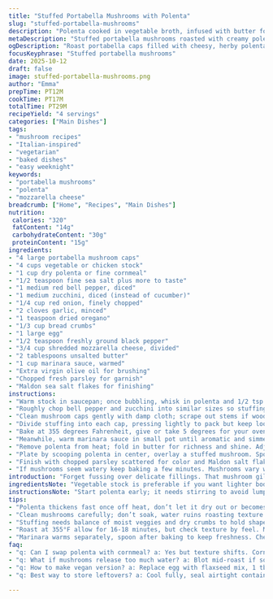 ```yaml
---
title: "Stuffed Portabella Mushrooms with Polenta"
slug: "stuffed-portabella-mushrooms"
description: "Polenta cooked in vegetable broth, infused with butter for creaminess. Bell peppers, cucumber swapped for zucchini for freshness; combined with red onion, garlic, oregano, bread crumbs, egg binding, black pepper and salt. Mozzarella shredded throughout and on top, melts into golden bubbly pockets. Portabellas wiped clean, oiled for roasting. Stuffed, baked till juices glisten and edges brown. Marinara warmed to rich aroma, poured over for acidic punch. Parsley brightens; Maldon salt for crunch. Timing varies by mushroom size; feel for softness. Substitutions include cornmeal for polenta, goat cheese for mozzarella, and vegan egg replacer. Quick, forgiving, rustic in texture and smell."
metaDescription: "Stuffed portabella mushrooms roasted with creamy polenta, melty mozzarella, and fresh herbs. Rustic, easy prep with flexible ingredients and textural contrasts."
ogDescription: "Roast portabella caps filled with cheesy, herby polenta mix. Warm marinara, crisp edges, fresh parsley, and crunchy Maldon salt finish. Texture and timing matter."
focusKeyphrase: "Stuffed portabella mushrooms"
date: 2025-10-12
draft: false
image: stuffed-portabella-mushrooms.png
author: "Emma"
prepTime: PT12M
cookTime: PT17M
totalTime: PT29M
recipeYield: "4 servings"
categories: ["Main Dishes"]
tags:
- "mushroom recipes"
- "Italian-inspired"
- "vegetarian"
- "baked dishes"
- "easy weeknight"
keywords:
- "portabella mushrooms"
- "polenta"
- "mozzarella cheese"
breadcrumb: ["Home", "Recipes", "Main Dishes"]
nutrition: 
 calories: "320"
 fatContent: "14g"
 carbohydrateContent: "30g"
 proteinContent: "15g"
ingredients:
- "4 large portabella mushroom caps"
- "4 cups vegetable or chicken stock"
- "1 cup dry polenta or fine cornmeal"
- "1/2 teaspoon fine sea salt plus more to taste"
- "1 medium red bell pepper, diced"
- "1 medium zucchini, diced (instead of cucumber)"
- "1/4 cup red onion, finely chopped"
- "2 cloves garlic, minced"
- "1 teaspoon dried oregano"
- "1/3 cup bread crumbs"
- "1 large egg"
- "1/2 teaspoon freshly ground black pepper"
- "3/4 cup shredded mozzarella cheese, divided"
- "2 tablespoons unsalted butter"
- "1 cup marinara sauce, warmed"
- "Extra virgin olive oil for brushing"
- "Chopped fresh parsley for garnish"
- "Maldon sea salt flakes for finishing"
instructions:
- "Warm stock in saucepan; once bubbling, whisk in polenta and 1/2 tsp salt. Cover, reduce heat low; cook stirring every few minutes to avoid lumps. Polenta should thicken but remain creamy; add water in small bits if too stiff."
- "Roughly chop bell pepper and zucchini into similar sizes so stuffing cooks evenly. Toss with chopped onion, garlic, oregano, breadcrumbs, egg, pepper, salt, and 1/2 cup shredded mozzarella. Mix until combined but not overly wet."
- "Clean mushroom caps gently with damp cloth; scrape out stems if woody. Lay them gill side up on parchment-lined baking sheet. Brush surfaces with olive oil until glistening; this prevents drying and adds flavor."
- "Divide stuffing into each cap, pressing lightly to pack but keep loose texture. Don’t overfill - mushrooms shrink and release moisture as they roast."
- "Bake at 355 degrees Fahrenheit, give or take 5 degrees for your oven quirks, for 17 minutes or until mushrooms soften to tender but not mushy. Tops should be golden, edges crisping slightly, juices pooling around edges."
- "Meanwhile, warm marinara sauce in small pot until aromatic and simmering gently."
- "Remove polenta from heat; fold in butter for richness and shine. Adjust consistency with hot water if polenta feels too dry. Should spoon easily but hold shape; think soft yet sturdy pudding."
- "Plate by scooping polenta in center, overlay a stuffed mushroom. Spoon warmed marinara over mushroom and sprinkle remaining mozzarella on top, letting residual heat melt it slightly."
- "Finish with chopped parsley scattered for color and Maldon salt flakes for bursts of crunch and seasoning."
- "If mushrooms seem watery keep baking a few minutes. Mushrooms vary wildly by size and moisture; trust your eyes and touch more than the clock."
introduction: "Forget fussing over delicate fillings. That mushroom gill texture, when roasted just right, a little chewy, a little yielding, pairs beautifully with polenta’s comforting grit and buttery silk. Zucchini swaps crisp cucumber for better roasting texture without soggy aftermath. Toasty bread crumbs and an egg hold the stuffing together—essential or you’ll see a sloppy flop. Mozzarella melts in pockets and browns under heat, giving that satisfying chew and stretch. Warm marinara cuts through the earthiness, wakes up the palate. Parsley and flaky sea salt finish like a wink. Learn to trust feel here, not numbers; mushrooms are moody, interactions vary. That’s where practice shines. No exact precision. Just senses on alert."
ingredientsNote: "Vegetable stock is preferable if you want lighter body; chicken stock adds richness. Polenta can be replaced with fine cornmeal but expect texture to vary slightly—cornmeal flowers tend to be grainier. Swapped cucumber with zucchini because it holds shape better when baked and doesn’t release excess water, keeping the stuffing from becoming mushy. Mozzarella you can swap for goat cheese or fontina for tangier or creamier notes. If avoiding eggs, use a flaxseed egg (1 tbsp flax + 3 tbsp water, set 5 mins) for binding but expect subtler hold. Olive oil must be good quality; cheap oils burn and dull flavor. Bread crumbs should be fresh for crisp texture; stale crumbs soak moisture and kill crunch."
instructionsNote: "Start polenta early; it needs stirring to avoid lumps but not constant attention. Polenta thickens as it cools, so keep heat low and stir intermittently until creamy and yielding. Mushroom caps cleaned well—never rinse under water blindly, they soak up moisture. Brush oil well, especially on gill side to prevent sticking and drying. Stuffing mix can feel wet but resist adding more crumbs; the egg and cheese will firm up during baking. Bake time varies; mushrooms should wrinkle, gills darken but not dry like jerky. Check firmness by pressing center gently with fingertip—it should yield but bounce slightly. Polenta consistency is key; if dry, add reserved hot water bit by bit—it should spoon off smoothly like thick pudding. Apply marinara after baking to preserve vibrant tomato flavor; cheese sprinkled last melts from residual heat, creating gooey goodness without drying out."
tips:
- "Polenta thickens fast once off heat, don’t let it dry out or becomes crumbly. Stir frequently when cooking, low heat only. If too stiff, add hot water in spoonfuls, keeps creamy but firm. Butter folded last makes it silky yet stable."
- "Clean mushrooms carefully; don’t soak, water ruins roasting texture. Use damp cloth or paper towel, scrape stems out if tough or dry. Oil gill side heavily, helps prevent sticking and promotes crisp edges."
- "Stuffing needs balance of moist veggies and dry crumbs to hold shape without going soggy. Egg binding crucial. Too wet stuffing causes soggy mushrooms. Mozzarella should be divided. Keep part inside mix, part sprinkled on top to melt and brown."
- "Roast at 355°F allow for 16-18 minutes, but check texture by feel. Mushrooms soften but shouldn’t collapse. Gills darken slightly, edges turn crisp but not burnt. Juices bubble around edges signal near done. Adjust time per mushroom size."
- "Marinara warms separately, spoon after baking to keep freshness. Cheese on top melts from residual heat, adds gooey layer without drying out topping. Parsley chopped just before serving for bright notes. Maldon flakes for crunchy bursts; add last."
faq:
- "q: Can I swap polenta with cornmeal? a: Yes but texture shifts. Cornmeal grainier, less creamy. Use fine cornmeal, cook gently. Adjust water amounts carefully. Expect slightly grainier mouthfeel, not bad just different."
- "q: What if mushrooms release too much water? a: Blot mid-roast if soggy. Longer roast time helps moisture evaporate. Avoid washing mushrooms under water. Oil well to protect texture. Stuff tight but not packed, mushy stuffing worsens."
- "q: How to make vegan version? a: Replace egg with flaxseed mix, 1 tbsp flax to 3 tbsp water, sit 5 mins. Swap mozzarella with plant-based cheese or omit but lose melt/stretch. Use vegetable stock. Butter replaced with vegan margarine or olive oil."
- "q: Best way to store leftovers? a: Cool fully, seal airtight container. Fridge up to 3 days. Reheat gently in microwave with splash of water or oven at low heat to restore softness. Polenta thickens after chilling; add water if needed when reheating."

---
```

